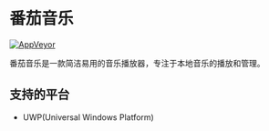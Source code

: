 # 番茄音乐 #

[![AppVeyor](https://ci.appveyor.com/api/projects/status/sp8rtuguql11dfxf?svg=true)](https://ci.appveyor.com/project/sunnycase/tomatomusic)

番茄音乐是一款简洁易用的音乐播放器，专注于本地音乐的播放和管理。

## 支持的平台 ##
- UWP(Universal Windows Platform)